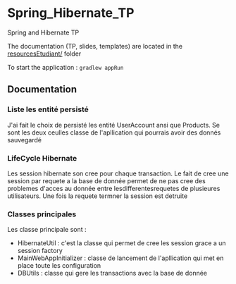 # Spring_Hibernate_TP

Spring and Hibernate TP

The documentation (TP, slides, templates) are located in the [resourcesEtudiant/](resourcesEtudiant/) folder

To start the application : `gradlew appRun`

## Documentation

### Liste les entité persisté

J'ai fait le choix de persisté les entité UserAccount ansi que Products.
Se sont les deux ceulles classe de l'apllication qui pourrais avoir des donnés sauvegardé

### LifeCycle Hibernate

Les session hibernate son cree pour chaque transaction.
Le fait de cree une session par requete a la base de donnée permet de ne pas cree des problemes d'acces au donnée entre lesdifferentesrequetes de plusieures utilisateurs.
Une fois la requete termner la session est detruite

### Classes principales

Les classe principale sont : 
- HibernateUtil : c'est la classe qui permet de cree les session grace a un session factory
- MainWebAppInitializer : classe de lancement de l'apllication qui met en place toute les configuration
- DBUtils : classe qui gere les transactions avec la base de donnée


